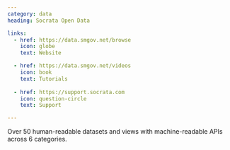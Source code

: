 ```yaml
---
category: data
heading: Socrata Open Data

links:
  - href: https://data.smgov.net/browse
    icon: globe
    text: Website

  - href: https://data.smgov.net/videos
    icon: book
    text: Tutorials
    
  - href: https://support.socrata.com
    icon: question-circle
    text: Support

---
```


Over 50 human-readable datasets and views with machine-readable APIs across 6 categories.